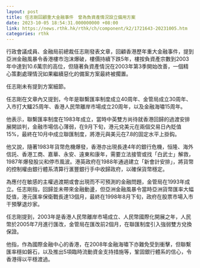 ```yaml
---
layout: post
title: 任志剛回顧重大金融事件　曾為負資產情況設立備用方案
date: 2023-10-05 18:54:31.000000000 +08:00
link: https://news.rthk.hk/rthk/ch/component/k2/1721643-20231005.htm
categories: rthk
---
```


行政會議成員、金融局前總裁任志剛發表文章，回顧香港歷年重大金融事件，提到亞洲金融風暴令香港樓市泡沫爆破，樓價持續下跌5年，樓按負資產宗數到2003年中達到10.6萬宗的高位，但隨著負資產情況在2003年第3季開始改善，一個精心策劃處理情況如果繼續惡化的備案方案最終被擱置。

任志剛未有提到方案細節。

任志剛在文章內又提到，今年是聯繫匯率制度成立40周年、金管局成立30周年、入市打大鱷25周年、香港人民幣離岸市場成立20周年，以及金融海嘯15周年。

他表示，聯繫匯率制度在1983年成立，當時中英雙方尚待就香港回歸的過渡安排展開談判，金融市場信心薄弱，在9月下旬，港元兌美元在兩個交易日內貶值15%，最終在10月中成立聯匯制度，將港元與美元在7.8的固定水平上掛鈎。

他又說，隨著1983年貨幣危機爆發，香港亦出現長達4年的銀行危機，恒隆、海外信託、香港工商、嘉華、永安、遠東和康年，需要立法接管或找「白武士」解救，1987年爆發股災和停市風波。港英政府在1988年通過建立「新會計安排」，將貨幣的控制權由銀行體系清算行滙豐銀行手中收歸政府，以確保貨幣穩定。

為應付在敏感的主權過渡期或會出現而不可預測的金融問題，金管局在1993年成立。任志剛指，回歸並未帶來金融動盪，但亞洲金融風暴令當時亞洲貨幣匯率大幅貶值，港元匯率保衛戰長達13個月，最終在1998年8月下旬，政府在股票市場入市干預擊退炒家。

任志剛提到，2003年是香港人民幣離岸市場成立、人民幣國際化開展之年，人民幣於2005年7月進行匯改，金管局在匯改前2個月，在聯匯制度引入強弱雙方兌換保證。

他指，作為國際金融中心的香港，在2008年金融海嘯下亦難免受到衝擊，但聯繫匯率穩如磐石，以及推出5項臨時流動資金支持措施等，鞏固銀行體系的信心，令香港得以平穩渡過。
